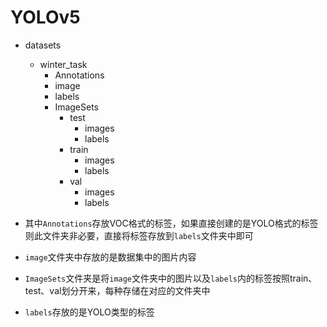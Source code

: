 # YOLOv5

- datasets
  - winter_task
    - Annotations
    - image
    - labels
    - ImageSets
      - test
        - images
        - labels
      - train
        - images
        - labels
      - val
        - images
        - labels

- 其中`Annotations`存放VOC格式的标签，如果直接创建的是YOLO格式的标签则此文件夹非必要，直接将标签存放到`labels`文件夹中即可
- `image`文件夹中存放的是数据集中的图片内容
- `ImageSets`文件夹是将`image`文件夹中的图片以及`labels`内的标签按照train、test、val划分开来，每种存储在对应的文件夹中
- `labels`存放的是YOLO类型的标签